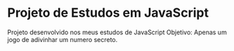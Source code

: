 # Projeto de Estudos em JavaScript
Projeto desenvolvido nos meus estudos de JavaScript
Objetivo: Apenas um jogo de adivinhar um numero secreto.
